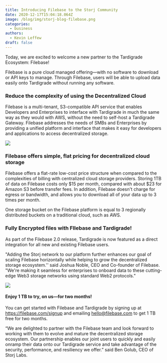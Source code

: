 ```yaml
---
title: Introducing Filebase to the Storj Community
date: 2020-12-17T15:04:18.064Z
image: /blog/img/storj-blog-filebase.png
categories:
  - business
authors:
  - Kevin Leffew
draft: false
---
```

Today, we are excited to welcome a new partner to the Tardigrade Ecosystem: Filebase!

Filebase is a pure cloud managed offering—with no software to download or API keys to manage. Through Filebase, users will be able to upload data easily onto Tardigrade without running any software.

### Reduce the complexity of using the Decentralized Cloud

Filebase is a multi-tenant, S3-compatible API service that enables Developers and Enterprises to interface with Tardigrade in much the same way as they would with AWS, without the need to self-host a Tardigrade Gateway. Filebase addresses the needs of SMBs and Enterprises by providing a unified platform and interface that makes it easy for developers and applications to access decentralized storage.

![](/blog/img/filebase1.png)

### Filebase offers simple, flat pricing for decentralized cloud storage

Filebase offers a flat-rate low-cost price structure when compared to the complexities of billing with centralized cloud storage providers. Storing 1TB of data on Filebase costs only $15 per month, compared with about $23 for Amazon S3 before transfer fees. In addition, Filebase doesn't charge for egress or bandwidth, and allows you to download all of your data up to 3 times per month.

One storage bucket on the Filebase platform is equal to 3 regionally distributed buckets on a traditional cloud, such as AWS. 

### Fully Encrypted files with FIlebase and Tardigrade!

As part of the Filebase 2.0 release, Tardigrade is now featured as a direct integration for all new and existing Filebase users.

"Adding the Storj network to our platform further enhances our goal of scaling Filebase horizontally while helping to grow the decentralized storage ecosystem.'' said Joshua Noble, CEO and Co-founder of Filebase. "We're making it seamless for enterprises to onboard data to these cutting-edge Web3 storage networks using standard Web2 protocols."

![](/blog/img/filebase3.png)

#### Enjoy 1 TB to try, on us—for two months!

You can get started with Filebase and Tardigrade by signing up at <https://filebase.com/signup> and emailing [hello@filebase.com](mailto:hello@filebase.com) to get 1 TB free for two months.

“We are delighted to partner with the Filebase team and look forward to working with them to evolve and mature the decentralized storage ecosystem. Our partnership enables our joint users to quickly and easily onramp their data onto our Tardigrade service and take advantage of the security, performance, and resiliency we offer.” said Ben Golub, CEO of Storj Labs.
